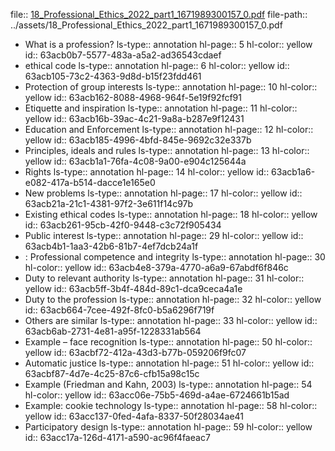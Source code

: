 file:: [18_Professional_Ethics_2022_part1_1671989300157_0.pdf](../assets/18_Professional_Ethics_2022_part1_1671989300157_0.pdf)
file-path:: ../assets/18_Professional_Ethics_2022_part1_1671989300157_0.pdf

- What is a profession?
  ls-type:: annotation
  hl-page:: 5
  hl-color:: yellow
  id:: 63acb0b7-5577-483a-a5a2-ad36543cdaef
- ethical code
  ls-type:: annotation
  hl-page:: 6
  hl-color:: yellow
  id:: 63acb105-73c2-4363-9d8d-b15f23fdd461
- Protection of group interests
  ls-type:: annotation
  hl-page:: 10
  hl-color:: yellow
  id:: 63acb162-8088-4968-964f-5e19f92fcf91
- Etiquette and inspiration
  ls-type:: annotation
  hl-page:: 11
  hl-color:: yellow
  id:: 63acb16b-39ac-4c21-9a8a-b287e9f12431
- Education and Enforcement
  ls-type:: annotation
  hl-page:: 12
  hl-color:: yellow
  id:: 63acb185-4996-4bfd-845e-9692c32e337b
- Principles, ideals and rules
  ls-type:: annotation
  hl-page:: 13
  hl-color:: yellow
  id:: 63acb1a1-76fa-4c08-9a00-e904c125644a
- Rights
  ls-type:: annotation
  hl-page:: 14
  hl-color:: yellow
  id:: 63acb1a6-e082-417a-b514-dacce1e165e0
- New problems
  ls-type:: annotation
  hl-page:: 17
  hl-color:: yellow
  id:: 63acb21a-21c1-4381-97f2-3e611f14c97b
- Existing ethical codes
  ls-type:: annotation
  hl-page:: 18
  hl-color:: yellow
  id:: 63acb261-95cb-42f0-9448-c3c72f905434
- Public interest
  ls-type:: annotation
  hl-page:: 29
  hl-color:: yellow
  id:: 63acb4b1-1aa3-42b6-81b7-4ef7dcb24a1f
- : Professional competence and integrity
  ls-type:: annotation
  hl-page:: 30
  hl-color:: yellow
  id:: 63acb4e8-379a-4770-a6a9-67abdf6f846c
- Duty to relevant authority
  ls-type:: annotation
  hl-page:: 31
  hl-color:: yellow
  id:: 63acb5ff-3b4f-484d-89c1-dca9ceca4a1e
- Duty to the profession
  ls-type:: annotation
  hl-page:: 32
  hl-color:: yellow
  id:: 63acb664-7cee-492f-8fc0-b5a6296f719f
- Others are similar
  ls-type:: annotation
  hl-page:: 33
  hl-color:: yellow
  id:: 63acb6ab-2731-4e81-a95f-1228331ab564
- Example – face recognition
  ls-type:: annotation
  hl-page:: 50
  hl-color:: yellow
  id:: 63acbf72-412a-43d3-b77b-059206f9fc07
- Automatic justice
  ls-type:: annotation
  hl-page:: 51
  hl-color:: yellow
  id:: 63acbf87-4d7e-4c25-87c6-cfb15a98c15c
- Example (Friedman and Kahn, 2003)
  ls-type:: annotation
  hl-page:: 54
  hl-color:: yellow
  id:: 63acc06e-75b5-469d-a4ae-6724661b15ad
- Example: cookie technology
  ls-type:: annotation
  hl-page:: 58
  hl-color:: yellow
  id:: 63acc137-0fed-4afa-8337-50f28034ae41
- Participatory design
  ls-type:: annotation
  hl-page:: 59
  hl-color:: yellow
  id:: 63acc17a-126d-4171-a590-ac96f4faeac7